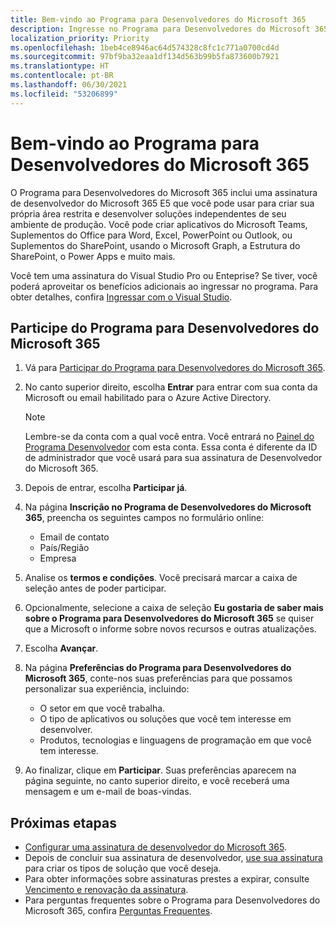 ```yaml
---
title: Bem-vindo ao Programa para Desenvolvedores do Microsoft 365
description: Ingresse no Programa para Desenvolvedores do Microsoft 365 para desenvolver soluções do Microsoft 365 independentemente de seu ambiente de produção.
localization_priority: Priority
ms.openlocfilehash: 1beb4ce8946ac64d574328c8fc1c771a0700cd4d
ms.sourcegitcommit: 97bf9ba32eaa1df134d563b99b5fa873600b7921
ms.translationtype: HT
ms.contentlocale: pt-BR
ms.lasthandoff: 06/30/2021
ms.locfileid: "53206899"
---
```

# <a name="welcome-to-the-microsoft-365-developer-program"></a>Bem-vindo ao Programa para Desenvolvedores do Microsoft 365

O Programa para Desenvolvedores do Microsoft 365 inclui uma assinatura de desenvolvedor do Microsoft 365 E5 que você pode usar para criar sua própria área restrita e desenvolver soluções independentes de seu ambiente de produção. Você pode criar aplicativos do Microsoft Teams, Suplementos do Office para Word, Excel, PowerPoint ou Outlook, ou Suplementos do SharePoint, usando o Microsoft Graph, a Estrutura do SharePoint, o Power Apps e muito mais.

Você tem uma assinatura do Visual Studio Pro ou Enteprise? Se tiver, você poderá aproveitar os benefícios adicionais ao ingressar no programa. Para obter detalhes, confira [Ingressar com o Visual Studio](join-with-visual-studio.md).

## <a name="join-the-microsoft-365-developer-program"></a>Participe do Programa para Desenvolvedores do Microsoft 365

1. Vá para [Participar do Programa para Desenvolvedores do Microsoft 365](https://developer.microsoft.com/pt-BR/microsoft-365/dev-program). 

2. No canto superior direito, escolha **Entrar** para entrar com sua conta da Microsoft ou email habilitado para o Azure Active Directory.

    > [!NOTE]
    > Lembre-se da conta com a qual você entra. Você entrará no [Painel do Programa Desenvolvedor](https://developer.microsoft.com/office/profile) com esta conta. Essa conta é diferente da ID de administrador que você usará para sua assinatura de Desenvolvedor do Microsoft 365.

3. Depois de entrar, escolha **Participar já**.

4. Na página **Inscrição no Programa de Desenvolvedores do Microsoft 365**, preencha os seguintes campos no formulário online:

    - Email de contato
    - País/Região
    - Empresa

5. Analise os **termos e condições**. Você precisará marcar a caixa de seleção antes de poder participar.

6. Opcionalmente, selecione a caixa de seleção **Eu gostaria de saber mais sobre o Programa para Desenvolvedores do Microsoft 365** se quiser que a Microsoft o informe sobre novos recursos e outras atualizações. 

7. Escolha **Avançar**.

8. Na página **Preferências do Programa para Desenvolvedores do Microsoft 365**, conte-nos suas preferências para que possamos personalizar sua experiência, incluindo:

    - O setor em que você trabalha.
    - O tipo de aplicativos ou soluções que você tem interesse em desenvolver.
    - Produtos, tecnologias e linguagens de programação em que você tem interesse.

9. Ao finalizar, clique em **Participar**. Suas preferências aparecem na página seguinte, no canto superior direito, e você receberá uma mensagem e um e-mail de boas-vindas.



## <a name="next-steps"></a>Próximas etapas

- [Configurar uma assinatura de desenvolvedor do Microsoft 365](microsoft-365-developer-program-get-started.md). 
- Depois de concluir sua assinatura de desenvolvedor, [use sua assinatura](build-microsoft-365-solutions.md) para criar os tipos de solução que você deseja.
- Para obter informações sobre assinaturas prestes a expirar, consulte [Vencimento e renovação da assinatura](subscription-expiration-and-renewal.md).
- Para perguntas frequentes sobre o Programa para Desenvolvedores do Microsoft 365, confira [Perguntas Frequentes](microsoft-365-developer-program-faq.yml).


